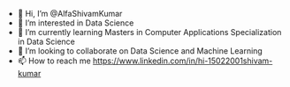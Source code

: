 - 👋 Hi, I’m @AlfaShivamKumar
- 👀 I’m interested in Data Science 
- 🌱 I’m currently learning Masters in Computer Applications Specialization in Data Science
- 💞️ I’m looking to collaborate on Data Science and Machine Learning
- 📫 How to reach me https://www.linkedin.com/in/hi-15022001shivam-kumar

<!---
AlfaShivamKumar/AlfaShivamKumar is a ✨ special ✨ repository because its `README.md` (this file) appears on your GitHub profile.
You can click the Preview link to take a look at your changes.
--->
